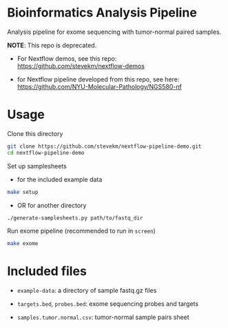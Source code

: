 # Bioinformatics Analysis Pipeline

Analysis pipeline for exome sequencing with tumor-normal paired samples.

__NOTE__: This repo is deprecated. 

- For Nextflow demos, see this repo: https://github.com/stevekm/nextflow-demos

- for Nextflow pipeline developed from this repo, see here: https://github.com/NYU-Molecular-Pathology/NGS580-nf

# Usage

Clone this directory

```bash
git clone https://github.com/stevekm/nextflow-pipeline-demo.git
cd nextflow-pipeline-demo
```

Set up samplesheets

- for the included example data

```bash
make setup
```

- OR for another directory

```bash
./generate-samplesheets.py path/to/fastq_dir
```

Run exome pipeline (recommended to run in `screen`)

```bash
make exome
```
# Included files

- `example-data`: a directory of sample fastq.gz files

- `targets.bed`, `probes.bed`: exome sequencing probes and targets

- `samples.tumor.normal.csv`: tumor-normal sample pairs sheet
